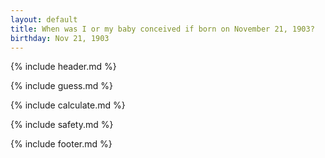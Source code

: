 ```yaml
---
layout: default
title: When was I or my baby conceived if born on November 21, 1903?
birthday: Nov 21, 1903
---
```


{% include header.md %}

{% include guess.md %}

{% include calculate.md %}

{% include safety.md %}

{% include footer.md %}



